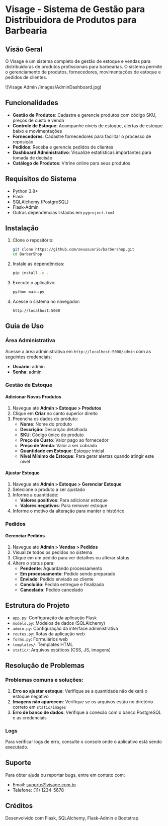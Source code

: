 # Visage - Sistema de Gestão para Distribuidora de Produtos para Barbearia

## Visão Geral

O Visage é um sistema completo de gestão de estoque e vendas para distribuidoras de produtos profissionais para barbearias. O sistema permite o gerenciamento de produtos, fornecedores, movimentações de estoque e pedidos de clientes.

![Visage Admin /images/AdminDashboard.jpg)

## Funcionalidades

- **Gestão de Produtos**: Cadastre e gerencie produtos com código SKU, preços de custo e venda
- **Controle de Estoque**: Acompanhe níveis de estoque, alertas de estoque baixo e movimentações
- **Fornecedores**: Cadastre fornecedores para facilitar o processo de reposição
- **Pedidos**: Receba e gerencie pedidos de clientes
- **Dashboard Administrativo**: Visualize estatísticas importantes para tomada de decisão
- **Catálogo de Produtos**: Vitrine online para seus produtos

## Requisitos do Sistema

- Python 3.8+
- Flask
- SQLAlchemy (PostgreSQL)
- Flask-Admin
- Outras dependências listadas em `pyproject.toml`

## Instalação

1. Clone o repositório:
   ```bash
   git clone https://github.com/seuusuario/barbershop.git
   cd BarberShop
   ```

2. Instale as dependências:
   ```bash
   pip install -e .
   ```

3. Execute o aplicativo:
   ```bash
   python main.py
   ```

4. Acesse o sistema no navegador:
   ```
   http://localhost:5000
   ```

## Guia de Uso

### Área Administrativa

Acesse a área administrativa em `http://localhost:5000/admin` com as seguintes credenciais:

- **Usuário**: admin
- **Senha**: admin

### Gestão de Estoque

#### Adicionar Novos Produtos

1. Navegue até **Admin > Estoque > Produtos**
2. Clique em **Criar** no canto superior direito
3. Preencha os dados do produto:
   - **Nome**: Nome do produto
   - **Descrição**: Descrição detalhada
   - **SKU**: Código único do produto
   - **Preço de Custo**: Valor pago ao fornecedor
   - **Preço de Venda**: Valor a ser cobrado
   - **Quantidade em Estoque**: Estoque inicial
   - **Nível Mínimo de Estoque**: Para gerar alertas quando atingir este nível

#### Ajustar Estoque

1. Navegue até **Admin > Estoque > Gerenciar Estoque**
2. Selecione o produto a ser ajustado
3. Informe a quantidade:
   - **Valores positivos**: Para adicionar estoque
   - **Valores negativos**: Para remover estoque
4. Informe o motivo da alteração para manter o histórico

### Pedidos

#### Gerenciar Pedidos

1. Navegue até **Admin > Vendas > Pedidos**
2. Visualize todos os pedidos no sistema
3. Clique em um pedido para ver detalhes ou alterar status
4. Altere o status para:
   - **Pendente**: Aguardando processamento
   - **Em processamento**: Pedido sendo preparado
   - **Enviado**: Pedido enviado ao cliente
   - **Concluído**: Pedido entregue e finalizado
   - **Cancelado**: Pedido cancelado

## Estrutura do Projeto

- `app.py`: Configuração da aplicação Flask
- `models.py`: Modelos de dados (SQLAlchemy)
- `admin.py`: Configuração da interface administrativa
- `routes.py`: Rotas da aplicação web
- `forms.py`: Formulários web
- `templates/`: Templates HTML
- `static/`: Arquivos estáticos (CSS, JS, imagens)

## Resolução de Problemas

### Problemas comuns e soluções:

1. **Erro ao ajustar estoque**: Verifique se a quantidade não deixará o estoque negativo
2. **Imagens não aparecem**: Verifique se os arquivos estão no diretório correto em `static/images`
3. **Erro de banco de dados**: Verifique a conexão com o banco PostgreSQL e as credenciais

### Logs

Para verificar logs de erro, consulte o console onde o aplicativo está sendo executado.

## Suporte

Para obter ajuda ou reportar bugs, entre em contato com:
- Email: suporte@visage.com.br
- Telefone: (11) 1234-5678

## Créditos

Desenvolvido com Flask, SQLAlchemy, Flask-Admin e Bootstrap.